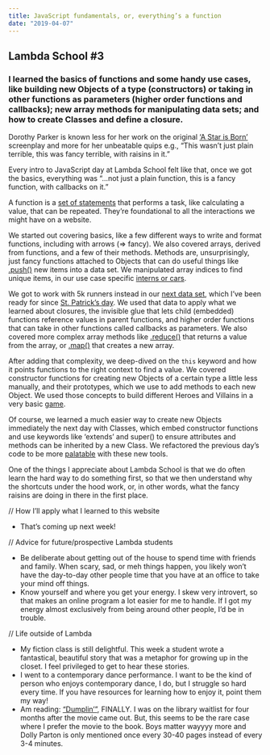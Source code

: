 ```yaml
---
title: JavaScript fundamentals, or, everything’s a function 
date: "2019-04-07"
---
```


## Lambda School #3 
### I learned the basics of functions and some handy use cases, like building new Objects of a type (constructors) or taking in other functions as parameters (higher order functions and callbacks); new array methods for manipulating data sets; and how to create Classes and define a closure. 

Dorothy Parker is known less for her work on the original [‘A Star is Born’](https://en.wikipedia.org/wiki/A_Star_Is_Born_(1937_film)) screenplay and more for her unbeatable quips e.g., “This wasn’t just plain terrible, this was fancy terrible, with raisins in it.” 

Every intro to JavaScript day at Lambda School felt like that, once we got the basics, everything was “...not just a plain function, this is a fancy function, with callbacks on it.” 

A function is a [set of statements](https://developer.mozilla.org/en-US/docs/Web/JavaScript/Guide/Functions) that performs a task, like calculating a value, that can be repeated. They’re foundational to all the interactions we might have on a website. 

We started out covering basics, like a few different ways to write and format functions, including with arrows (=> fancy). We also covered arrays, derived from functions, and a few of their methods. Methods are, unsurprisingly, just fancy functions attached to Objects that can do useful things like [.push()](https://developer.mozilla.org/en-US/docs/Web/JavaScript/Reference/Global_Objects/Array/push) new items into a data set. We manipulated array indices to find unique items, in our use case specific [interns or cars](https://github.com/kimberleejohnson/JavaScript-I). 

We got to work with 5k runners instead in our [next data set](https://github.com/kimberleejohnson/JavaScript-II), which I’ve been ready for since [St. Patrick’s day](https://twitter.com/kimeejohnson/status/1113307991472840705). We used that data to apply what we learned about closures, the invisible glue that lets child (embedded) functions reference values in parent functions, and higher order functions that can take in other functions called callbacks as parameters. We also covered more complex array methods like [.reduce()](https://developer.mozilla.org/en-US/docs/Web/JavaScript/Reference/Global_Objects/Array/Reduce) that returns a value from the array, or [.map()](https://developer.mozilla.org/en-US/docs/Web/JavaScript/Reference/Global_Objects/Array/map) that creates a new array. 

After adding that complexity, we deep-dived on the `this` keyword and how it points functions to the right context to find a value. We covered constructor functions for creating new Objects of a certain type a little less manually, and their prototypes, which we use to add methods to each new Object. We used those concepts to build different Heroes and Villains in a very basic [game](https://github.com/kimberleejohnson/JavaScript-III). 

Of course, we learned a much easier way to create new Objects immediately the next day with Classes, which embed constructor functions and use keywords like ‘extends’ and super() to ensure attributes and methods can be inherited by a new Class. We refactored the previous day’s code to be more [palatable](https://github.com/kimberleejohnson/JavaScript-IV) with these new tools. 

One of the things I appreciate about Lambda School is that we do often learn the hard way to do something first, so that we then understand why the shortcuts under the hood work, or, in other words, what the fancy raisins are doing in there in the first place. 

// How I’ll apply what I learned to this website 
- That’s coming up next week! 

// Advice for future/prospective Lambda students 
- Be deliberate about getting out of the house to spend time with friends and family. When scary, sad, or meh things happen, you likely won’t have the day-to-day other people time that you have at an office to take your mind off things. 
- Know yourself and where you get your energy. I skew very introvert, so that makes an online program a lot easier for me to handle. If I got my energy almost exclusively from being around other people, I’d be in trouble. 

// Life outside of Lambda 
- My fiction class is still delightful. This week a student wrote a fantastical, beautiful story that was a metaphor for growing up in the closet. I feel privileged to get to hear these stories. 
- I went to a contemporary dance performance. I want to be the kind of person who enjoys contemporary dance, I do, but I struggle so hard every time. If you have resources for learning how to enjoy it, point them my way! 
- Am reading: [“Dumplin’”](http://juliemurphywrites.com/dumplin/), FINALLY. I was on the library waitlist for four months after the movie came out. But, this seems to be the rare case where I prefer the movie to the book. Boys matter wayyyy more and Dolly Parton is only mentioned once every 30-40 pages instead of every 3-4 minutes. 
